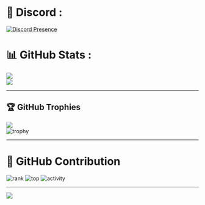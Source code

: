 # 💽 Discord :
[![Discord Presence](https://lanyard.cnrad.dev/api/984113692025167902)](https://discord.com/users/984113692025167902)

# 📊 GitHub Stats :
![](https://github-readme-stats.vercel.app/api/top-langs/?username=haocloud115&theme=omni&hide_border=false&include_all_commits=true&count_private=false&layout=compact)</br>
![](https://github-readme-stats.vercel.app/api?username=haocloud115&theme=omni&hide_border=false&include_all_commits=true&count_private=false)

---

## 🏆 GitHub Trophies
![](https://github-trophies.vercel.app/?username=haocloud115&theme=onedark&no-frame=false&no-bg=false&margin-w=4)</br>
![trophy](https://github-profile-trophy.vercel.app/?username=haocloud115&column=5&theme=onedark)

---

# 🔰 GitHub Contribution
![rank](https://github-readme-streak-stats.herokuapp.com/?user=haocloud115&theme=radical&hide_border=true)
![top](https://github-profile-summary-cards.vercel.app/api/cards/profile-details?username=haocloud115&theme=radical)
![activity](https://activity-graph.herokuapp.com/graph?username=haocloud115&bg_color=141321&color=D9D9D9&line=FCFF00&point=FFFFFF&hide_border=true)

---

[![](https://visitcount.itsvg.in/api?id=haocloud115&label=Profile%20Views&pretty=false)](https://visitcount.itsvg.in)



